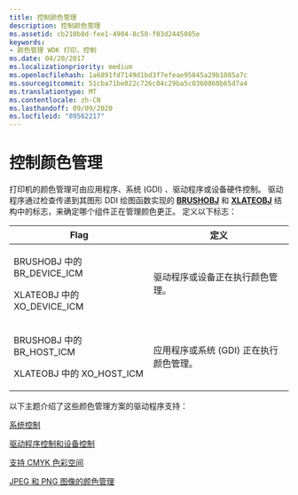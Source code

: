 ```yaml
---
title: 控制颜色管理
description: 控制颜色管理
ms.assetid: cb210b8d-fee1-4904-8c50-f03d2445085e
keywords:
- 颜色管理 WDK 打印，控制
ms.date: 04/20/2017
ms.localizationpriority: medium
ms.openlocfilehash: 1a6891fd7149d1bd3f7efeae95845a29b1085a7c
ms.sourcegitcommit: 51cba71be022c726c04c29ba5c0360860b65d7a4
ms.translationtype: MT
ms.contentlocale: zh-CN
ms.lasthandoff: 09/09/2020
ms.locfileid: "89562217"
---
```

# <a name="controlling-color-management"></a>控制颜色管理





打印机的颜色管理可由应用程序、系统 (GDI) 、驱动程序或设备硬件控制。 驱动程序通过检查传递到其图形 DDI 绘图函数实现的 [**BRUSHOBJ**](/windows/win32/api/winddi/ns-winddi-brushobj) 和 [**XLATEOBJ**](/windows/win32/api/winddi/ns-winddi-xlateobj) 结构中的标志，来确定哪个组件正在管理颜色更正。 定义以下标志：

<table>
<colgroup>
<col width="50%" />
<col width="50%" />
</colgroup>
<thead>
<tr class="header">
<th>Flag</th>
<th>定义</th>
</tr>
</thead>
<tbody>
<tr class="odd">
<td><p>BRUSHOBJ 中的 BR_DEVICE_ICM</p>
<p>XLATEOBJ 中的 XO_DEVICE_ICM</p></td>
<td><p>驱动程序或设备正在执行颜色管理。</p></td>
</tr>
<tr class="even">
<td><p>BRUSHOBJ 中的 BR_HOST_ICM</p>
<p>XLATEOBJ 中的 XO_HOST_ICM</p></td>
<td><p>应用程序或系统 (GDI) 正在执行颜色管理。</p></td>
</tr>
</tbody>
</table>

 

以下主题介绍了这些颜色管理方案的驱动程序支持：

[系统控制](system-control.md)

[驱动程序控制和设备控制](driver-control-and-device-control.md)

[支持 CMYK 色彩空间](supporting-cmyk-color-space.md)

[JPEG 和 PNG 图像的颜色管理](color-management-of-jpeg-and-png-images.md)

 

